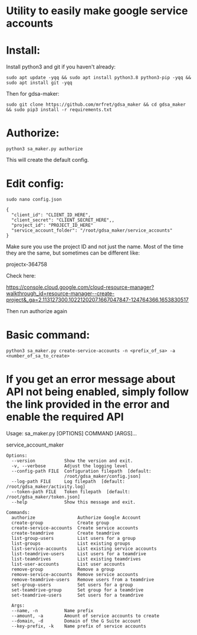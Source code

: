 # Utility to easily make google service accounts

# Install:
Install python3 and git if you haven't already:
```
sudo apt update -yqq && sudo apt install python3.8 python3-pip -yqq && sudo apt install git -yqq
```

Then for gdsa-maker:
```
sudo git clone https://github.com/mrfret/gdsa_maker && cd gdsa_maker && sudo pip3 install -r requirements.txt
```

# Authorize:
```
python3 sa_maker.py authorize
```
This will create the default config.

# Edit config:
```
sudo nano config.json
```
```
{
  "client_id": "CLIENT_ID_HERE",
  "client_secret": "CLIENT_SECRET_HERE",,
  "project_id": "PROJECT_ID_HERE"
  "service_account_folder": "/root/gdsa_maker/service_accounts"
}
```
Make sure you use the project ID and not just the name. Most of the time they are the same,
but sometimes can be different like:

projectx-364758

Check here:

https://console.cloud.google.com/cloud-resource-manager?walkthrough_id=resource-manager--create-project&_ga=2.113127300.1022120207.1667047847-124764366.1653830517

Then run authorize again

# Basic command:
  
```
python3 sa_maker.py create-service-accounts -n <prefix_of_sa> -a <number_of_sa_to_create>
```
# If you get an error message about API not being enabled, simply follow the link provided in the error and enable the required API

Usage: sa_maker.py [OPTIONS] COMMAND [ARGS]...

  service_account_maker

```
Options:
  --version           Show the version and exit.
  -v, --verbose       Adjust the logging level
  --config-path FILE  Configuration filepath  [default:
                      /root/gdsa_maker/config.json]
  --log-path FILE     Log filepath  [default: /root/gdsa_maker/activity.log]
  --token-path FILE   Token filepath  [default: /root/gdsa_maker/token.json]
  --help              Show this message and exit.

Commands:
  authorize                Authorize Google Account
  create-group             Create group
  create-service-accounts  Create service accounts
  create-teamdrive         Create teamdrive
  list-group-users         List users for a group
  list-groups              List existing groups
  list-service-accounts    List existing service accounts
  list-teamdrive-users     List users for a teamdrive
  list-teamdrives          List existing teamdrives
  list-user-accounts       List user accounts
  remove-group             Remove a group
  remove-service-accounts  Remove service accounts
  remove-teamdrive-users   Remove users from a teamdrive
  set-group-users          Set users for a group
  set-teamdrive-group      Set group for a teamdrive
  set-teamdrive-users      Set users for a teamdrive
  
  Args:
  --name, -n          Name prefix
  --amount, -a        Amount of service accounts to create
  --domain, -d        Domain of the G Suite account
  --key-prefix, -k    Name prefix of service accounts
  ```
  
